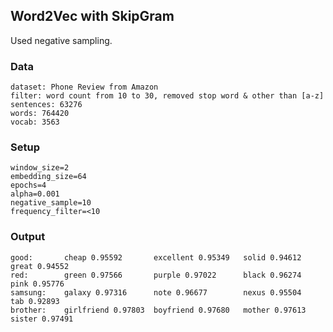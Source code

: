 ## Word2Vec with SkipGram

Used negative sampling.

### Data

    dataset: Phone Review from Amazon
    filter: word count from 10 to 30, removed stop word & other than [a-z]
    sentences: 63276
    words: 764420
    vocab: 3563

### Setup

    window_size=2
    embedding_size=64
    epochs=4
    alpha=0.001
    negative_sample=10
    frequency_filter=<10

### Output

    good:       cheap 0.95592       excellent 0.95349   solid 0.94612   great 0.94552
    red:        green 0.97566       purple 0.97022      black 0.96274   pink 0.95776
    samsung:    galaxy 0.97316      note 0.96677        nexus 0.95504   tab 0.92893
    brother:    girlfriend 0.97803  boyfriend 0.97680   mother 0.97613  sister 0.97491
